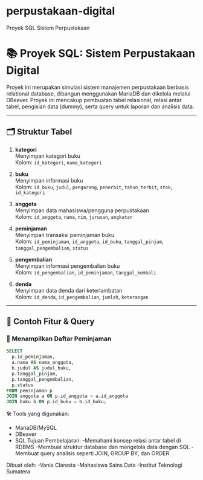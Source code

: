 # perpustakaan-digital
Proyek SQL Sistem Perpustakaan
# 📚 Proyek SQL: Sistem Perpustakaan Digital

Proyek ini merupakan simulasi sistem manajemen perpustakaan berbasis relational database, dibangun menggunakan MariaDB dan dikelola melalui DBeaver. Proyek ini mencakup pembuatan tabel relasional, relasi antar tabel, pengisian data (dummy), serta query untuk laporan dan analisis data.

---

## 🗂️ Struktur Tabel

1. **kategori**  
   Menyimpan kategori buku  
   Kolom: `id_kategori`, `nama_kategori`

2. **buku**  
   Menyimpan informasi buku  
   Kolom: `id_buku`, `judul`, `pengarang`, `penerbit`, `tahun_terbit`, `stok`, `id_kategori`

3. **anggota**  
   Menyimpan data mahasiswa/pengguna perpustakaan  
   Kolom: `id_anggota`, `nama`, `nim`, `jurusan`, `angkatan`

4. **peminjaman**  
   Menyimpan transaksi peminjaman buku  
   Kolom: `id_peminjaman`, `id_anggota`, `id_buku`, `tanggal_pinjam`, `tanggal_pengembalian`, `status`

5. **pengembalian**  
   Menyimpan informasi pengembalian buku  
   Kolom: `id_pengembalian`, `id_peminjaman`, `tanggal_kembali`

6. **denda**  
   Menyimpan data denda dari keterlambatan  
   Kolom: `id_denda`, `id_pengembalian`, `jumlah`, `keterangan`

---

## 📌 Contoh Fitur & Query

### 🔎 Menampilkan Daftar Peminjaman

```sql
SELECT 
  p.id_peminjaman,
  a.nama AS nama_anggota,
  b.judul AS judul_buku,
  p.tanggal_pinjam,
  p.tanggal_pengembalian,
  p.status
FROM peminjaman p
JOIN anggota a ON p.id_anggota = a.id_anggota
JOIN buku b ON p.id_buku = b.id_buku;
```
🛠 Tools yang digunakan:
- MariaDB/MySQL
- DBeaver
- SQL
Tujuan Pembelajaran:
-Memahami konsep relasi antar tabel di RDBMS
-Membuat struktur database dan mengelola data dengan SQL
-Membuat query analisis seperti JOIN, GROUP BY, dan ORDER


Dibuat oleh: 
-Vania Claresta
-Mahasiswa Sains Data
-Institut Teknologi Sumatera
